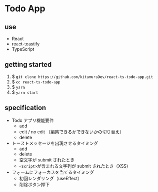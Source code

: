 # Todo App

## use

- React
- react-toastify
- TypeScript

## getting started

1. $ `git clone https://github.com/kitamuraDev/react-ts-todo-app.git`
2. $ `cd react-ts-todo-app`
3. $ `yarn`
4. $ `yarn start`

## specification

- Todo アプリ機能要件
  - add
  - edit / no edit （編集できるかできないかの切り替え）
  - delete
- トーストメッセージを出現させるタイミング
  - add
  - delete
  - 空文字が submit されたとき
  - `<script>`が含まれる文字列が submit されたとき（XSS）
- フォームにフォーカスを当てるタイミング
  - 初回レンダリング（useEffect）
  - 削除ボタン押下
